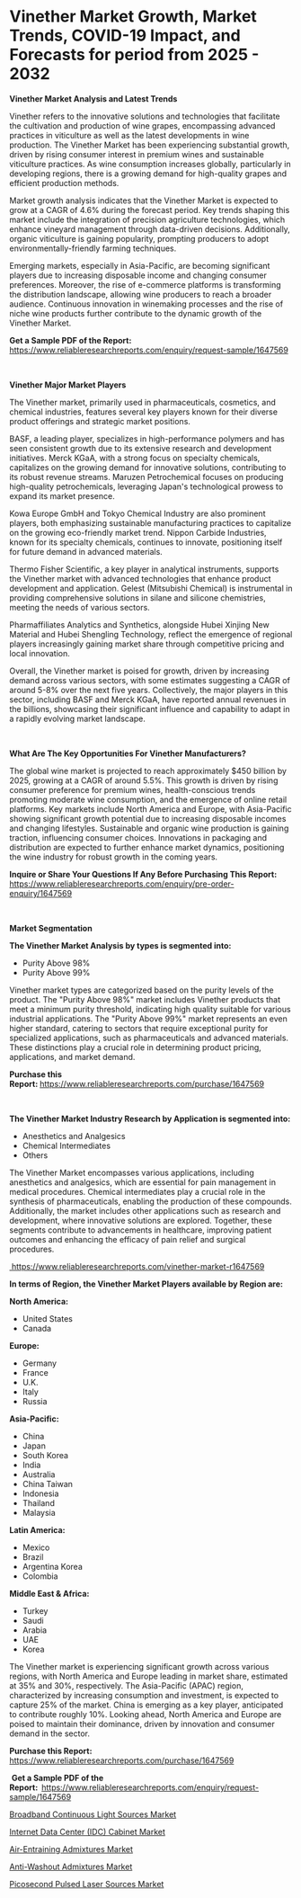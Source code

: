 <p><h1>Vinether Market Growth, Market Trends, COVID-19 Impact, and Forecasts for period from 2025 - 2032</h1></p><p><strong>Vinether Market Analysis and Latest Trends</strong></p>
<p><p>Vinether refers to the innovative solutions and technologies that facilitate the cultivation and production of wine grapes, encompassing advanced practices in viticulture as well as the latest developments in wine production. The Vinether Market has been experiencing substantial growth, driven by rising consumer interest in premium wines and sustainable viticulture practices. As wine consumption increases globally, particularly in developing regions, there is a growing demand for high-quality grapes and efficient production methods.</p><p>Market growth analysis indicates that the Vinether Market is expected to grow at a CAGR of 4.6% during the forecast period. Key trends shaping this market include the integration of precision agriculture technologies, which enhance vineyard management through data-driven decisions. Additionally, organic viticulture is gaining popularity, prompting producers to adopt environmentally-friendly farming techniques.</p><p>Emerging markets, especially in Asia-Pacific, are becoming significant players due to increasing disposable income and changing consumer preferences. Moreover, the rise of e-commerce platforms is transforming the distribution landscape, allowing wine producers to reach a broader audience. Continuous innovation in winemaking processes and the rise of niche wine products further contribute to the dynamic growth of the Vinether Market.</p></p>
<p><strong>Get a Sample PDF of the Report:&nbsp;</strong> <a href="https://www.reliableresearchreports.com/enquiry/request-sample/1647569?utm_campaign=24&utm_medium=2&utm_source=Github&utm_content=ia&utm_term=29032025&utm_id=vinether">https://www.reliableresearchreports.com/enquiry/request-sample/1647569</a></p>
<p>&nbsp;</p>
<p><strong>Vinether Major Market Players</strong></p>
<p><p>The Vinether market, primarily used in pharmaceuticals, cosmetics, and chemical industries, features several key players known for their diverse product offerings and strategic market positions. </p><p>BASF, a leading player, specializes in high-performance polymers and has seen consistent growth due to its extensive research and development initiatives. Merck KGaA, with a strong focus on specialty chemicals, capitalizes on the growing demand for innovative solutions, contributing to its robust revenue streams. Maruzen Petrochemical focuses on producing high-quality petrochemicals, leveraging Japan's technological prowess to expand its market presence.</p><p>Kowa Europe GmbH and Tokyo Chemical Industry are also prominent players, both emphasizing sustainable manufacturing practices to capitalize on the growing eco-friendly market trend. Nippon Carbide Industries, known for its specialty chemicals, continues to innovate, positioning itself for future demand in advanced materials.</p><p>Thermo Fisher Scientific, a key player in analytical instruments, supports the Vinether market with advanced technologies that enhance product development and application. Gelest (Mitsubishi Chemical) is instrumental in providing comprehensive solutions in silane and silicone chemistries, meeting the needs of various sectors.</p><p>Pharmaffiliates Analytics and Synthetics, alongside Hubei Xinjing New Material and Hubei Shengling Technology, reflect the emergence of regional players increasingly gaining market share through competitive pricing and local innovation.</p><p>Overall, the Vinether market is poised for growth, driven by increasing demand across various sectors, with some estimates suggesting a CAGR of around 5-8% over the next five years. Collectively, the major players in this sector, including BASF and Merck KGaA, have reported annual revenues in the billions, showcasing their significant influence and capability to adapt in a rapidly evolving market landscape.</p></p>
<p>&nbsp;</p>
<p><strong>What Are The Key Opportunities For Vinether Manufacturers?</strong></p>
<p><p>The global wine market is projected to reach approximately $450 billion by 2025, growing at a CAGR of around 5.5%. This growth is driven by rising consumer preference for premium wines, health-conscious trends promoting moderate wine consumption, and the emergence of online retail platforms. Key markets include North America and Europe, with Asia-Pacific showing significant growth potential due to increasing disposable incomes and changing lifestyles. Sustainable and organic wine production is gaining traction, influencing consumer choices. Innovations in packaging and distribution are expected to further enhance market dynamics, positioning the wine industry for robust growth in the coming years.</p></p>
<p><strong>Inquire or Share Your Questions If Any Before Purchasing This Report:</strong> <a href="https://www.reliableresearchreports.com/enquiry/pre-order-enquiry/1647569?utm_campaign=24&utm_medium=2&utm_source=Github&utm_content=ia&utm_term=29032025&utm_id=vinether">https://www.reliableresearchreports.com/enquiry/pre-order-enquiry/1647569</a></p>
<p>&nbsp;</p>
<p><strong>Market Segmentation</strong></p>
<p><strong>The Vinether Market Analysis by types is segmented into:</strong></p>
<p><ul><li>Purity Above 98%</li><li>Purity Above 99%</li></ul></p>
<p><p>Vinether market types are categorized based on the purity levels of the product. The "Purity Above 98%" market includes Vinether products that meet a minimum purity threshold, indicating high quality suitable for various industrial applications. The "Purity Above 99%" market represents an even higher standard, catering to sectors that require exceptional purity for specialized applications, such as pharmaceuticals and advanced materials. These distinctions play a crucial role in determining product pricing, applications, and market demand.</p></p>
<p><strong>Purchase this Report:&nbsp;</strong><a href="https://www.reliableresearchreports.com/purchase/1647569?utm_campaign=24&utm_medium=2&utm_source=Github&utm_content=ia&utm_term=29032025&utm_id=vinether">https://www.reliableresearchreports.com/purchase/1647569</a></p>
<p>&nbsp;</p>
<p><strong>The Vinether Market Industry Research by Application is segmented into:</strong></p>
<p><ul><li>Anesthetics and Analgesics</li><li>Chemical Intermediates</li><li>Others</li></ul></p>
<p><p>The Vinether Market encompasses various applications, including anesthetics and analgesics, which are essential for pain management in medical procedures. Chemical intermediates play a crucial role in the synthesis of pharmaceuticals, enabling the production of these compounds. Additionally, the market includes other applications such as research and development, where innovative solutions are explored. Together, these segments contribute to advancements in healthcare, improving patient outcomes and enhancing the efficacy of pain relief and surgical procedures.</p></p>
<p><a href="https://www.reliableresearchreports.com/vinether-market-r1647569?utm_campaign=24&utm_medium=2&utm_source=Github&utm_content=ia&utm_term=29032025&utm_id=vinether">&nbsp;https://www.reliableresearchreports.com/vinether-market-r1647569</a></p>
<p><strong>In terms of Region, the Vinether Market Players available by Region are:</strong></p>
<p>
    <p> <strong> North America: </strong>
        <ul>
            <li>United States</li>
            <li>Canada</li>
        </ul>
        </p> 
    <p> <strong> Europe: </strong>
        <ul>
            <li>Germany</li>
            <li>France</li>
            <li>U.K.</li>
            <li>Italy</li>
            <li>Russia</li>
        </ul>
        </p> 
    <p> <strong> Asia-Pacific: </strong>
        <ul>
            <li>China</li>
            <li>Japan</li>
            <li>South Korea</li>
            <li>India</li>
            <li>Australia</li>
            <li>China Taiwan</li>
            <li>Indonesia</li>
            <li>Thailand</li>
            <li>Malaysia</li>
        </ul>
        </p> 
    <p> <strong> Latin America: </strong>
        <ul>
            <li>Mexico</li>
            <li>Brazil</li>
            <li>Argentina Korea</li>
            <li>Colombia</li>
        </ul>
        </p> 
    <p> <strong> Middle East & Africa: </strong>
        <ul>
            <li>Turkey</li>
            <li>Saudi</li>
            <li>Arabia</li>
            <li>UAE</li>
            <li>Korea</li>
        </ul>
    </p>
    </p>
<p><p>The Vinether market is experiencing significant growth across various regions, with North America and Europe leading in market share, estimated at 35% and 30%, respectively. The Asia-Pacific (APAC) region, characterized by increasing consumption and investment, is expected to capture 25% of the market. China is emerging as a key player, anticipated to contribute roughly 10%. Looking ahead, North America and Europe are poised to maintain their dominance, driven by innovation and consumer demand in the sector.</p></p>
<p><strong>Purchase this Report: </strong><a href="https://www.reliableresearchreports.com/purchase/1647569?utm_campaign=24&utm_medium=2&utm_source=Github&utm_content=ia&utm_term=29032025&utm_id=vinether">https://www.reliableresearchreports.com/purchase/1647569</a></p>
<p>&nbsp;<strong>Get a Sample PDF of the Report:&nbsp;&nbsp;</strong><a href="https://www.reliableresearchreports.com/enquiry/request-sample/1647569?utm_campaign=24&utm_medium=2&utm_source=Github&utm_content=ia&utm_term=29032025&utm_id=vinether">https://www.reliableresearchreports.com/enquiry/request-sample/1647569</a></p>
<p><strong></strong></p>
<p><p><a href="https://github.com/sharphadan/Market-Research-Report-List-1/blob/main/broadband-continuous-light-sources-market.md?utm_campaign=24&utm_medium=2&utm_source=Github&utm_content=ia&utm_term=29032025&utm_id=vinether">Broadband Continuous Light Sources Market</a></p><p><a href="https://github.com/neiridionna/Market-Research-Report-List-1/blob/main/internet-data-center-idc-cabinet-market.md?utm_campaign=24&utm_medium=2&utm_source=Github&utm_content=ia&utm_term=29032025&utm_id=vinether">Internet Data Center (IDC) Cabinet Market</a></p><p><a href="https://github.com/chaiszepkadk/Market-Research-Report-List-1/blob/main/air-entraining-admixtures-market.md?utm_campaign=24&utm_medium=2&utm_source=Github&utm_content=ia&utm_term=29032025&utm_id=vinether">Air-Entraining Admixtures Market</a></p><p><a href="https://github.com/oeungcolesh0/Market-Research-Report-List-1/blob/main/anti-washout-admixtures-market.md?utm_campaign=24&utm_medium=2&utm_source=Github&utm_content=ia&utm_term=29032025&utm_id=vinether">​Anti-Washout Admixtures Market</a></p><p><a href="https://github.com/anggigpps/Market-Research-Report-List-1/blob/main/picosecond-pulsed-laser-sources-market.md?utm_campaign=24&utm_medium=2&utm_source=Github&utm_content=ia&utm_term=29032025&utm_id=vinether">Picosecond Pulsed Laser Sources Market</a></p></p>